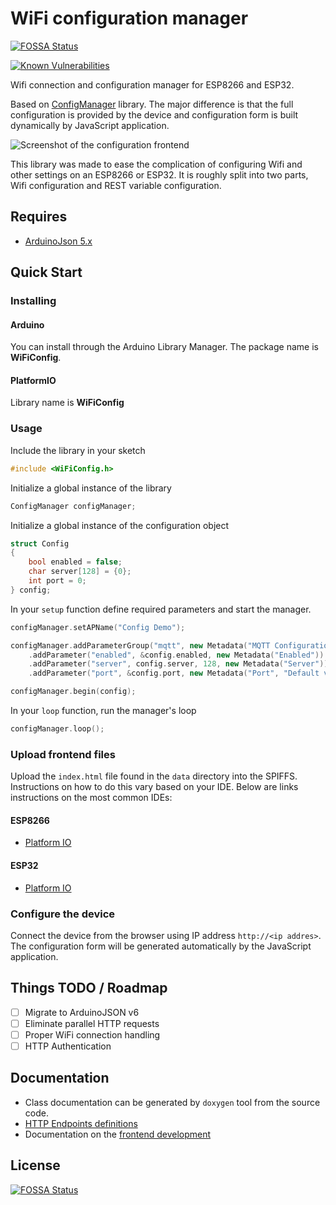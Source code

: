 # WiFi configuration manager

[![FOSSA Status](https://app.fossa.io/api/projects/git%2Bgithub.com%2Fsnakeye%2FWifiConfig.svg?type=shield)](https://app.fossa.io/projects/git%2Bgithub.com%2Fsnakeye%2FWifiConfig?ref=badge_shield)

[![Known Vulnerabilities](https://snyk.io//test/github/snakeye/WifiConfig/badge.svg?targetFile=package.json)](https://snyk.io//test/github/snakeye/WifiConfig?targetFile=package.json)

Wifi connection and configuration manager for ESP8266 and ESP32.

Based on [ConfigManager](https://github.com/nrwiersma/ConfigManager) library. The major difference
is that the full configuration is provided by the device and configuration form is built
dynamically by JavaScript application.

![Screenshot of the configuration frontend](/docs/images/wifi-config.png)

This library was made to ease the complication of configuring Wifi and other
settings on an ESP8266 or ESP32. It is roughly split into two parts, Wifi configuration
and REST variable configuration.

## Requires

* [ArduinoJson 5.x](https://github.com/bblanchon/ArduinoJson)

## Quick Start

### Installing

#### Arduino

You can install through the Arduino Library Manager. The package name is **WiFiConfig**.

#### PlatformIO

Library name is **WiFiConfig**

### Usage

Include the library in your sketch

```cpp
#include <WiFiConfig.h>
```

Initialize a global instance of the library

```cpp
ConfigManager configManager;
```

Initialize a global instance of the configuration object

```cpp
struct Config
{
    bool enabled = false;
    char server[128] = {0};
    int port = 0;
} config;
```

In your `setup` function define required parameters and start the manager.

```cpp
configManager.setAPName("Config Demo");

configManager.addParameterGroup("mqtt", new Metadata("MQTT Configuration", "Configuration of MQTT connection"))
    .addParameter("enabled", &config.enabled, new Metadata("Enabled"))
    .addParameter("server", config.server, 128, new Metadata("Server"))
    .addParameter("port", &config.port, new Metadata("Port", "Default value 1883"));

configManager.begin(config);
```

In your `loop` function, run the manager's loop

```cpp
configManager.loop();
```

### Upload frontend files

Upload the ```index.html``` file found in the ```data``` directory into the SPIFFS.
Instructions on how to do this vary based on your IDE. Below are links instructions
on the most common IDEs:

#### ESP8266

* [Platform IO](http://docs.platformio.org/en/stable/platforms/espressif.html#uploading-files-to-file-system-spiffs)

#### ESP32

* [Platform IO](http://docs.platformio.org/en/stable/platforms/espressif32.html#uploading-files-to-file-system-spiffs)

### Configure the device

Connect the device from the browser using IP address `http://<ip addres>`. The configuration form will be generated
automatically by the JavaScript application.

## Things TODO / Roadmap

* [ ] Migrate to ArduinoJSON v6
* [ ] Eliminate parallel HTTP requests
* [ ] Proper WiFi connection handling
* [ ] HTTP Authentication

## Documentation

* Class documentation can be generated by `doxygen` tool from the source code.
* [HTTP Endpoints definitions](/docs/openapi.yml)
* Documentation on the [frontend development](/docs/frontend.md)


## License
[![FOSSA Status](https://app.fossa.io/api/projects/git%2Bgithub.com%2Fsnakeye%2FWifiConfig.svg?type=large)](https://app.fossa.io/projects/git%2Bgithub.com%2Fsnakeye%2FWifiConfig?ref=badge_large)

